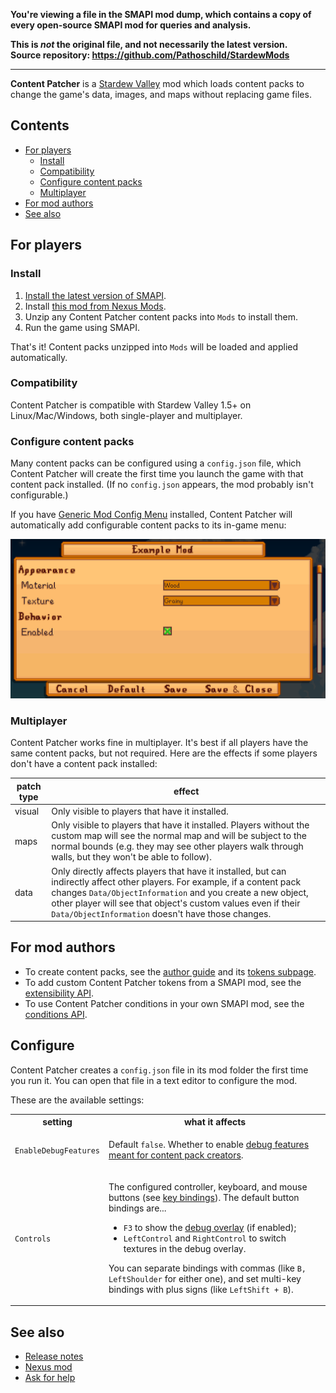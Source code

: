 **You're viewing a file in the SMAPI mod dump, which contains a copy of every open-source SMAPI mod
for queries and analysis.**

**This is _not_ the original file, and not necessarily the latest version.**  
**Source repository: https://github.com/Pathoschild/StardewMods**

----

**Content Patcher** is a [Stardew Valley](http://stardewvalley.net/) mod which loads content packs
to change the game's data, images, and maps without replacing game files.

## Contents
* [For players](#for-players)
  * [Install](#install)
  * [Compatibility](#compatibility)
  * [Configure content packs](#configure-content-packs)
  * [Multiplayer](#multiplayer)
* [For mod authors](#for-mod-authors)
* [See also](#see-also)

## For players
### Install
1. [Install the latest version of SMAPI](https://smapi.io/).
2. Install [this mod from Nexus Mods](https://www.nexusmods.com/stardewvalley/mods/1915).
3. Unzip any Content Patcher content packs into `Mods` to install them.
4. Run the game using SMAPI.

That's it! Content packs unzipped into `Mods` will be loaded and applied automatically.

### Compatibility
Content Patcher is compatible with Stardew Valley 1.5+ on Linux/Mac/Windows, both single-player and
multiplayer.

### Configure content packs
Many content packs can be configured using a `config.json` file, which Content Patcher will create
the first time you launch the game with that content pack installed. (If no `config.json` appears,
the mod probably isn't configurable.)

If you have [Generic Mod Config Menu](https://www.nexusmods.com/stardewvalley/mods/5098) installed,
Content Patcher will automatically add configurable content packs to its in-game menu:

![](screenshots/config-with-sections.png)

### Multiplayer
Content Patcher works fine in multiplayer. It's best if all players have the same content packs,
but not required. Here are the effects if some players don't have a content pack installed:

patch type | effect
---------- | ------
visual     | Only visible to players that have it installed.
maps       | Only visible to players that have it installed. Players without the custom map will see the normal map and will be subject to the normal bounds (e.g. they may see other players walk through walls, but they won't be able to follow).
data       | Only directly affects players that have it installed, but can indirectly affect other players. For example, if a content pack changes `Data/ObjectInformation` and you create a new object, other player will see that object's custom values even if their `Data/ObjectInformation` doesn't have those changes.

## For mod authors
* To create content packs, see the [author guide](author-guide.md) and its [tokens subpage](author-guide/tokens.md).
* To add custom Content Patcher tokens from a SMAPI mod, see the [extensibility API](extensibility.md).
* To use Content Patcher conditions in your own SMAPI mod, see the [conditions API](conditions-api.md).


## Configure
Content Patcher creates a `config.json` file in its mod folder the first time you run it. You can
open that file in a text editor to configure the mod.

These are the available settings:

<table>
<tr>
  <th>setting</th>
  <th>what it affects</th>
</tr>

<tr>
  <td><code>EnableDebugFeatures</code></td>
  <td>

Default `false`. Whether to enable [debug features meant for content pack creators](author-guide/troubleshooting.md#debug-mode).

  </td>
</tr>

<tr>
  <td><code>Controls</code></td>
  <td>

The configured controller, keyboard, and mouse buttons (see [key bindings](https://stardewvalleywiki.com/Modding:Key_bindings)).
The default button bindings are...

* `F3` to show the [debug overlay](author-guide/troubleshooting.md#debug-mode) (if enabled);
* `LeftControl` and `RightControl` to switch textures in the debug overlay.

You can separate bindings with commas (like `B, LeftShoulder` for either one), and set multi-key
bindings with plus signs (like `LeftShift + B`).

  </td>
</tr>
</table>

## See also
* [Release notes](release-notes.md)
* [Nexus mod](https://www.nexusmods.com/stardewvalley/mods/1915)
* [Ask for help](https://stardewvalleywiki.com/Modding:Help)
